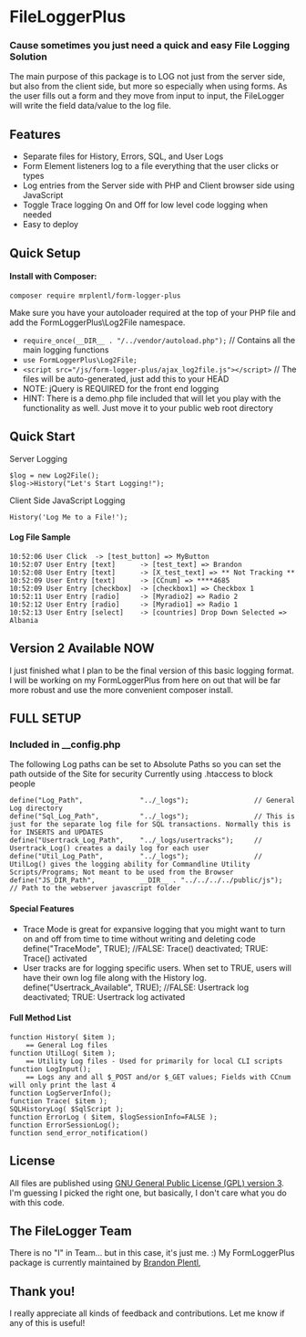 FileLoggerPlus
=====================
### Cause sometimes you just need a quick and easy File Logging Solution
The main purpose of this package is to LOG not just from the server side, but also from the client side, but more so especially when using forms. As the user fills out a form and they move from input to input, the FileLogger will write the field data/value to the log file.

Features
---
* Separate files for History, Errors, SQL, and User Logs
* Form Element listeners log to a file everything that the user clicks or types
* Log entries from the Server side with PHP and Client browser side using JavaScript
* Toggle Trace logging On and Off for low level code logging when needed
* Easy to deploy

Quick Setup
---
#### Install with Composer: 
`composer require mrplentl/form-logger-plus`

Make sure you have your autoloader required at the top of your PHP file and add the FormLoggerPlus\Log2File namespace.
* `require_once(__DIR__ . "/../vendor/autoload.php");`   // Contains all the main logging functions
* `use FormLoggerPlus\Log2File;`
* `<script src="/js/form-logger-plus/ajax_log2file.js"></script>`  // The files will be auto-generated, just add this to your HEAD
* NOTE: jQuery is REQUIRED for the front end logging
* HINT: There is a demo.php file included that will let you play with the functionality as well. Just move it to your public web root directory

Quick Start
---

Server Logging
```
$log = new Log2File();
$log->History("Let's Start Logging!");
```

Client Side JavaScript Logging
```
History('Log Me to a File!');
```

#### Log File Sample
```
10:52:06 User Click  -> [test_button] => MyButton
10:52:07 User Entry [text]      -> [test_text] => Brandon
10:52:08 User Entry [text]      -> [X_test_text] => ** Not Tracking **
10:52:09 User Entry [text]      -> [CCnum] => ****4685
10:52:09 User Entry [checkbox]  -> [checkbox1] => Checkbox 1
10:52:11 User Entry [radio]     -> [Myradio2] => Radio 2
10:52:12 User Entry [radio]     -> [Myradio1] => Radio 1
10:52:13 User Entry [select]    -> [countries] Drop Down Selected => Albania
```

## Version 2 Available NOW
I just finished what I plan to be the final version of this basic logging format. I will be working on my FormLoggerPlus from here on out that will be far more robust and use the more convenient composer install. 

FULL SETUP
-----
### Included in __config.php
The following Log paths can be set to Absolute Paths so you can set the path outside of the Site for security
Currently using .htaccess to block people
```
define("Log_Path",              "../_logs");                // General Log directory
define("Sql_Log_Path",          "../_logs");                // This is just for the separate log file for SQL transactions. Normally this is for INSERTS and UPDATES
define("Usertrack_Log_Path",    "../_logs/usertracks");     // Usertrack_Log() creates a daily log for each user
define("Util_Log_Path",         "../_logs");                // UtilLog() gives the logging ability for Commandline Utility Scripts/Programs; Not meant to be used from the Browser
define("JS_DIR_Path",           __DIR__ . "../../../../public/js");  // Path to the webserver javascript folder
```

#### Special Features
* Trace Mode is great for expansive logging that you might want to turn on and off from time to time without writing and deleting code
define("TraceMode",             TRUE);	          //FALSE: Trace() deactivated; TRUE: Trace() activated
* User tracks are for logging specific users. When set to TRUE, users will have their own log file along with the History log.
define("Usertrack_Available",   TRUE);	          //FALSE: Usertrack log deactivated; TRUE: Usertrack log activated

#### Full Method List
```
function History( $item );
    == General Log files
function UtilLog( $item );
    == Utility Log files - Used for primarily for local CLI scripts
function LogInput();
    == Logs any and all $_POST and/or $_GET values; Fields with CCnum will only print the last 4
function LogServerInfo();
function Trace( $item );
SQLHistoryLog( $SqlScript );
function ErrorLog ( $item, $logSessionInfo=FALSE );
function ErrorSessionLog();
function send_error_notification()
```

## License
All files are published using [GNU General Public License (GPL) version 3](https://www.gnu.org/licenses/license-list.html#GNUGPL).
I'm guessing I picked the right one, but basically, I don't care what you do with this code.

## The FileLogger Team
There is no "I" in Team... but in this case, it's just me. :) My FormLoggerPlus package is currently maintained by [Brandon Plentl](https://github.com/MrPlentl),

## Thank you!
I really appreciate all kinds of feedback and contributions. Let me know if any of this is useful!